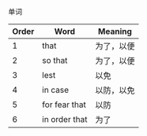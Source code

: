 单词

Order | Word | Meaning
------| -----| -------
1 | that | 为了，以便
2 | so that | 为了，以便
3 | lest | 以免
4 | in case | 以防，以免
5 | for fear that | 以防
6 | in order that | 为了